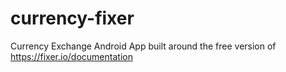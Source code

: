 # currency-fixer
Currency Exchange Android App built around the free version of https://fixer.io/documentation
